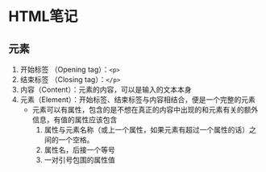 # HTML笔记

## 元素

1. 开始标签 （Opening tag）：``<p>``
2. 结束标签 （Closing tag）：``</p>``
3. 内容（Content）：元素的内容，可以是输入的文本本身
4. 元素（Element）：开始标签、结束标签与内容相结合，便是一个完整的元素
   - 元素可以有属性，包含的是不想在真正的内容中出现的和元素有关的额外信息，有值的属性应该包含
      1. 属性与元素名称（或上一个属性，如果元素有超过一个属性的话）之间的一个空格。
      2. 属性名，后接一个等号
      3. 一对引号包围的属性值